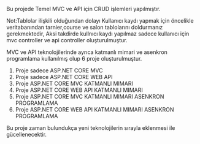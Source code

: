 Bu projede Temel MVC ve API için CRUD işlemleri yapılmıştır.

Not:Tablolar ilişkili olduğundan dolayı Kullanıcı kaydı yapmak için öncelikle veritabanından tarnier,course ve salon tablolarını doldurmanız gerekmektedir,
Aksi takdirde kullnıcı kaydı yapılmaz sadece kullanıcı için mvc controller ve api controller oluşturulmuştur.


MVC ve API teknolojilerinde ayrıca katmanlı mimari ve asenkron programlama kullanılmış olup 6 proje oluşturulmuştur.
1. Proje sadece ASP.NET CORE MVC
2. Proje sadece ASP.NET CORE WEB API
3. Proje ASP.NET CORE MVC KATMANLI MIMARI
4. Proje ASP.NET CORE WEB API KATMANLI MIMARI
5. Proje ASP.NET CORE MVC KATMANLI MIMARI ASENKRON PROGRAMLAMA
6. Proje ASP.NET CORE WEB API KATMANLI MIMARI ASENKRON PROGRAMLAMA

Bu proje zaman bulundukça yeni teknolojilerin sırayla eklenmesi ile gücellenecektir.
